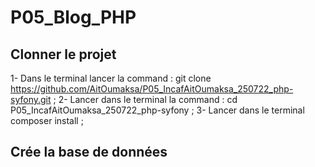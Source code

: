 # P05_Blog_PHP

## Clonner le projet 

1- Dans le terminal lancer la command : git clone https://github.com/AitOumaksa/P05_IncafAitOumaksa_250722_php-syfony.git ;
2- Lancer dans le terminal la command : cd P05_IncafAitOumaksa_250722_php-syfony ;
3- Lancer dans le terminal composer install ; 

## Crée la base de données 




